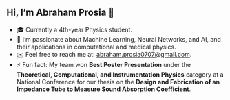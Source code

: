 ## Hi, I’m Abraham Prosia 👋  

- 🎓 Currently a 4th-year Physics student.  
- 👀 I’m passionate about Machine Learning, Neural Networks, and AI, and their applications in computational and medical physics.  
- ✉️ Feel free to reach me at: abraham.prosia0707@gmail.com.  
- ⚡ Fun fact: My team won **Best Poster Presentation** under the **Theoretical, Computational, and Instrumentation Physics** category at a National Conference for our thesis on the **Design and Fabrication of an Impedance Tube to Measure Sound Absorption Coefficient**.  


